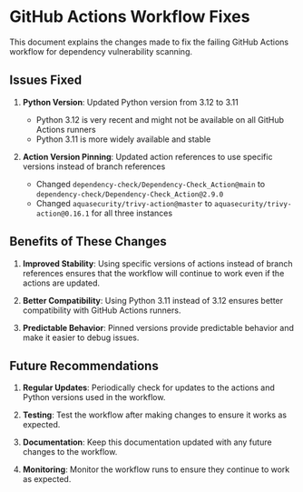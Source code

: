 # GitHub Actions Workflow Fixes

This document explains the changes made to fix the failing GitHub Actions workflow for dependency vulnerability scanning.

## Issues Fixed

1. **Python Version**: Updated Python version from 3.12 to 3.11
   - Python 3.12 is very recent and might not be available on all GitHub Actions runners
   - Python 3.11 is more widely available and stable

2. **Action Version Pinning**: Updated action references to use specific versions instead of branch references
   - Changed `dependency-check/Dependency-Check_Action@main` to `dependency-check/Dependency-Check_Action@2.9.0`
   - Changed `aquasecurity/trivy-action@master` to `aquasecurity/trivy-action@0.16.1` for all three instances

## Benefits of These Changes

1. **Improved Stability**: Using specific versions of actions instead of branch references ensures that the workflow will continue to work even if the actions are updated.

2. **Better Compatibility**: Using Python 3.11 instead of 3.12 ensures better compatibility with GitHub Actions runners.

3. **Predictable Behavior**: Pinned versions provide predictable behavior and make it easier to debug issues.

## Future Recommendations

1. **Regular Updates**: Periodically check for updates to the actions and Python versions used in the workflow.

2. **Testing**: Test the workflow after making changes to ensure it works as expected.

3. **Documentation**: Keep this documentation updated with any future changes to the workflow.

4. **Monitoring**: Monitor the workflow runs to ensure they continue to work as expected.
